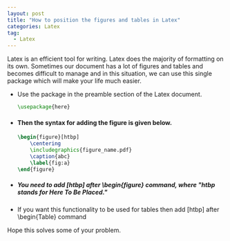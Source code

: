 ```yaml
---
layout: post
title: "How to position the figures and tables in Latex"
categories: Latex
tag: 
  - Latex
---
```




Latex is an efficient tool for writing. Latex does the majority of formatting on its own. Sometimes our document has a lot of figures and tables and becomes difficult to manage and in this situation, we can use this single package which will make your life much easier. 

* Use the package in the preamble section of the Latex document.

  ```latex
  \usepackage{here}
  ```

* #### Then the syntax for adding the figure is given below. 

  ```latex
  \begin{figure}[htbp]
      \centering
      \includegraphics{figure_name.pdf}
      \caption{abc}
      \label{fig:a}
  \end{figure}
  ```

* ##### You need to add [htbp] after \begin{figure} command, where  "htbp stands for Here To Be Placed."

* If you want this functionality to be used for tables then  add [htbp] after \begin{Table} command

Hope this solves some of your problem. 